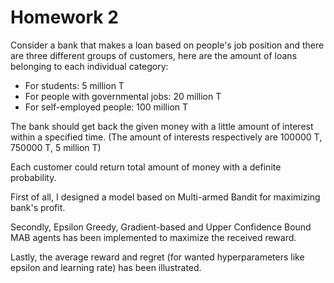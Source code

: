 # Homework 2
Consider a bank that makes a loan based on people's job position and there are three different groups of customers, here are the amount of loans belonging to each individual category:
* For students: 5 million T
* For people with governmental jobs: 20 million T
* For self-employed people: 100 million T

The bank should get back the given money with a little amount of interest within a specified time. (The amount of interests respectively are 100000 T, 750000 T, 5 million T)

Each customer could return total amount of money with a definite probability.

First of all, I designed a model based on Multi-armed Bandit for maximizing bank's profit.

Secondly, Epsilon Greedy, Gradient-based and Upper Confidence Bound MAB agents has been implemented to maximize the received reward.

Lastly, the average reward and regret (for wanted hyperparameters like epsilon and learning rate) has been illustrated.